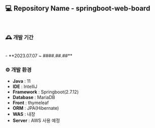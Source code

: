 ## 💻 Repository Name - springboot-web-board
<br>

### 🕰️ 개발 기간
<br>
- **2023.07.07 ~ ####.##.##**

### ⚙️ 개발 환경
- **Java** : 11
- **IDE** : IntelliJ
- **Framework** : Springboot(2.7.12)
- **Database** : MariaDB
- **Front** : thymeleaf
- **ORM** : JPA(Hibernate)
- **WAS** : 내장
- **Server** : AWS 사용 예정
